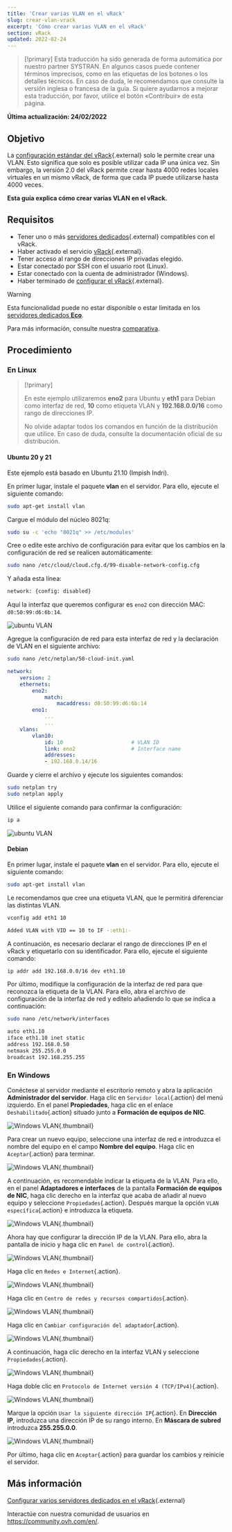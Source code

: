 ```yaml
---
title: 'Crear varias VLAN en el vRack'
slug: crear-vlan-vrack
excerpt: 'Cómo crear varias VLAN en el vRack'
section: vRack
updated: 2022-02-24
---
```


> [!primary]
> Esta traducción ha sido generada de forma automática por nuestro partner SYSTRAN. En algunos casos puede contener términos imprecisos, como en las etiquetas de los botones o los detalles técnicos. En caso de duda, le recomendamos que consulte la versión inglesa o francesa de la guía. Si quiere ayudarnos a mejorar esta traducción, por favor, utilice el botón «Contribuir» de esta página.
>

**Última actualización: 24/02/2022**

## Objetivo

La [configuración estándar del vRack](../configurar-vrack-en-servidor-dedicado/){.external} solo le permite crear una VLAN. Esto significa que solo es posible utilizar cada IP una única vez. Sin embargo, la versión 2.0 del vRack permite crear hasta 4000 redes locales virtuales en un mismo vRack, de forma que cada IP puede utilizarse hasta 4000 veces.

**Esta guía explica cómo crear varias VLAN en el vRack.**


## Requisitos

- Tener uno o más [servidores dedicados](https://www.ovh.com/world/es/servidores_dedicados/){.external} compatibles con el vRack.
- Haber activado el servicio [vRack](https://www.ovh.com/world/es/soluciones/vrack/){.external}.
- Tener acceso al rango de direcciones IP privadas elegido.
- Estar conectado por SSH con el usuario root (Linux).
- Estar conectado con la cuenta de administrador (Windows).
- Haber terminado de [configurar el vRack](../configurar-vrack-en-servidor-dedicado/){.external}.

> [!warning]
> Esta funcionalidad puede no estar disponible o estar limitada en los [servidores dedicados **Eco**](https://eco.ovhcloud.com/es/about/).
>
> Para más información, consulte nuestra [comparativa](https://eco.ovhcloud.com/es/compare/).

## Procedimiento

### En Linux

> [!primary]
>
> En este ejemplo utilizaremos **eno2** para Ubuntu y **eth1** para Debian como interfaz de red, **10** como etiqueta VLAN y **192.168.0.0/16** como rango de direcciones IP. 
>
> No olvide adaptar todos los comandos en función de la distribución que utilice. En caso de duda, consulte la documentación oficial de su distribución.
>

#### Ubuntu 20 y 21

Este ejemplo está basado en Ubuntu 21.10 (Impish Indri).

En primer lugar, instale el paquete **vlan** en el servidor. Para ello, ejecute el siguiente comando:

```sh
sudo apt-get install vlan
```

Cargue el módulo del núcleo 8021q:

```sh
sudo su -c 'echo "8021q" >> /etc/modules'
```

Cree o edite este archivo de configuración para evitar que los cambios en la configuración de red se realicen automáticamente:

```sh
sudo nano /etc/cloud/cloud.cfg.d/99-disable-network-config.cfg
```

Y añada esta línea:

```sh
network: {config: disabled}
```

Aquí la interfaz que queremos configurar es `eno2` con dirección MAC: `d0:50:99:d6:6b:14`.

![ubuntu VLAN](images/vrack3-ubuntu-01.png)

Agregue la configuración de red para esta interfaz de red y la declaración de VLAN en el siguiente archivo:

```sh
sudo nano /etc/netplan/50-cloud-init.yaml
```

```yaml
network:
    version: 2
    ethernets:
        eno2:
            match:
                macaddress: d0:50:99:d6:6b:14
        eno1:
            ...
            ...
    vlans:
        vlan10:
            id: 10                      # VLAN ID    
            link: eno2                  # Interface name
            addresses:
            - 192.168.0.14/16
```

Guarde y cierre el archivo y ejecute los siguientes comandos:

```sh
sudo netplan try
sudo netplan apply
```

Utilice el siguiente comando para confirmar la configuración:

```sh
ip a
```

![ubuntu VLAN](images/vrack3-ubuntu-02.png)

#### Debian

En primer lugar, instale el paquete **vlan** en el servidor. Para ello, ejecute el siguiente comando:

```sh
sudo apt-get install vlan
```

Le recomendamos que cree una etiqueta VLAN, que le permitirá diferenciar las distintas VLAN.

```sh
vconfig add eth1 10

Added VLAN with VID == 10 to IF -:eth1:-
```

A continuación, es necesario declarar el rango de direcciones IP en el vRack y etiquetarlo con su identificador. Para ello, ejecute el siguiente comando:

```sh
ip addr add 192.168.0.0/16 dev eth1.10
```

Por último, modifique la configuración de la interfaz de red para que reconozca la etiqueta de la VLAN. Para ello, abra el archivo de configuración de la interfaz de red y edítelo añadiendo lo que se indica a continuación:

```sh
sudo nano /etc/network/interfaces

auto eth1.10
iface eth1.10 inet static
address 192.168.0.50
netmask 255.255.0.0
broadcast 192.168.255.255
```

### En Windows

Conéctese al servidor mediante el escritorio remoto y abra la aplicación **Administrador del servidor**. Haga clic en `Servidor local`{.action} del menú izquierdo. En el panel **Propiedades**, haga clic en el enlace `Deshabilitado`{.action} situado junto a **Formación de equipos de NIC**.

![Windows VLAN](images/vrack2-windows-01.png){.thumbnail}

Para crear un nuevo equipo, seleccione una interfaz de red e introduzca el nombre del equipo en el campo **Nombre del equipo**. Haga clic en `Aceptar`{.action} para terminar.

![Windows VLAN](images/vrack2-windows-02.png){.thumbnail}

A continuación, es recomendable indicar la etiqueta de la VLAN. Para ello, en el panel **Adaptadores e interfaces** de la pantalla **Formación de equipos de NIC**, haga clic derecho en la interfaz que acaba de añadir al nuevo equipo y seleccione `Propiedades`{.action}. Después marque la opción `VLAN específica`{.action} e introduzca la etiqueta.

![Windows VLAN](images/vrack2-windows-03.png){.thumbnail}

Ahora hay que configurar la dirección IP de la VLAN. Para ello, abra la pantalla de inicio y haga clic en `Panel de control`{.action}.

![Windows VLAN](images/vrack2-windows-04.png){.thumbnail}

Haga clic en `Redes e Internet`{.action}.

![Windows VLAN](images/vrack2-windows-05.png){.thumbnail}

Haga clic en `Centro de redes y recursos compartidos`{.action}.

![Windows VLAN](images/vrack2-windows-06.png){.thumbnail}

Haga clic en `Cambiar configuración del adaptador`{.action}.

![Windows VLAN](images/vrack2-windows-07.png){.thumbnail}

A continuación, haga clic derecho en la interfaz VLAN y seleccione `Propiedades`{.action}.

![Windows VLAN](images/vrack2-windows-08.png){.thumbnail}

Haga doble clic en `Protocolo de Internet versión 4 (TCP/IPv4)`{.action}.

![Windows VLAN](images/vrack2-windows-09.png){.thumbnail}

Marque la opción `Usar la siguiente dirección IP`{.action}. En **Dirección IP**, introduzca una dirección IP de su rango interno. En **Máscara de subred** introduzca **255.255.0.0**.

![Windows VLAN](images/vrack2-windows-10.png){.thumbnail}

Por último, haga clic en `Aceptar`{.action} para guardar los cambios y reinicie el servidor.

## Más información

[Configurar varios servidores dedicados en el vRack](../configurar-vrack-en-servidor-dedicado/){.external}

Interactúe con nuestra comunidad de usuarios en <https://community.ovh.com/en/>.
